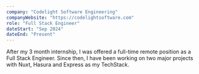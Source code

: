 ```yaml
---
company: "Codelight Software Engineering"
companyWebsite: "https://codelightsoftware.com"
role: "Full Stack Engineer"
dateStart: "Sep 2024"
dateEnd: "Present"
---
```


After my 3 month internship, I was offered a full-time remote position as a Full Stack Engineer. Since then, I have been working on two major projects with Nuxt, Hasura and Express as my TechStack.
